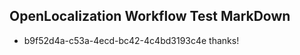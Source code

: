 ## OpenLocalization Workflow Test MarkDown
* b9f52d4a-c53a-4ecd-bc42-4c4bd3193c4e thanks!

<!--HONumber=Aug16_HO4-->


